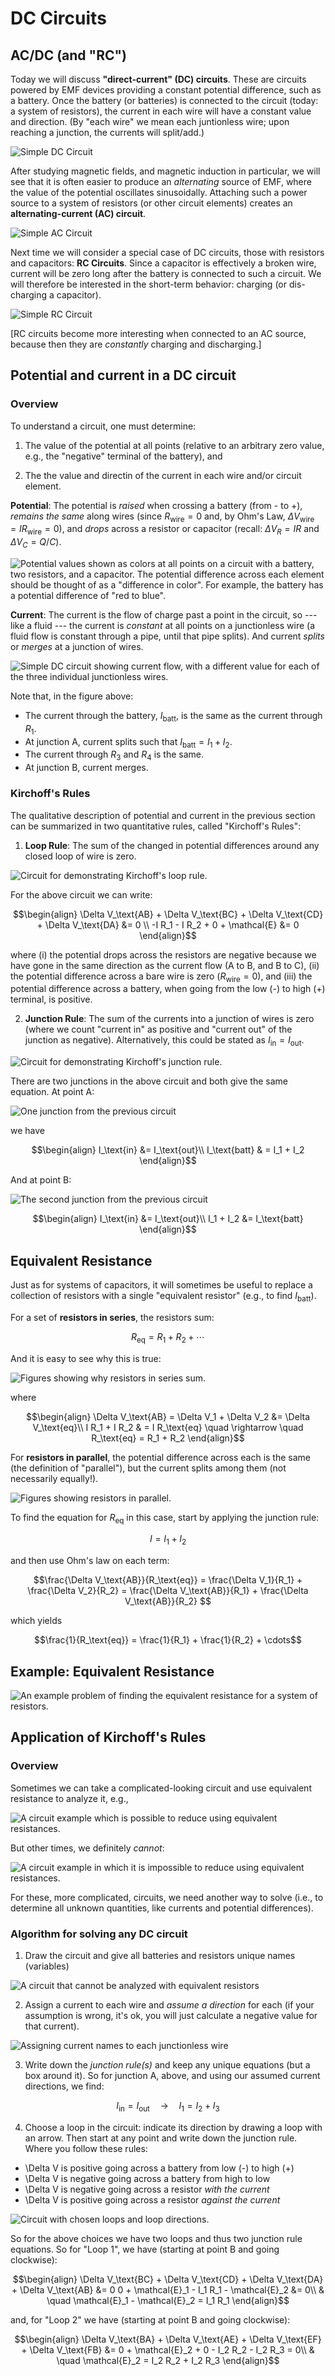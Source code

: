 DC Circuits
===========

AC/DC (and "RC")
--------------------------------------------

Today we will discuss **"direct-current" (DC) circuits**. These are circuits powered by EMF devices providing a constant potential difference, such as a battery.  Once the battery (or batteries) is connected to the circuit (today: a system of resistors), the current in each wire will have a constant value and direction.  (By "each wire" we mean each juntionless wire; upon reaching a junction, the currents will split/add.) 

![Simple DC Circuit](images/08_dc-circuit.png)

After studying magnetic fields, and magnetic induction in particular, we will see that it is often easier to produce an *alternating* source of EMF, where the value of the potential oscillates sinusoidally.  Attaching such a power source to a system of resistors (or other circuit elements) creates an **alternating-current (AC) circuit**.

![Simple AC Circuit](images/08_ac-circuit.png)

Next time we will consider a special case of DC circuits, those with resistors and capacitors: **RC Circuits**.  Since a capacitor is effectively a broken wire, current will be zero long after the battery is connected to such a circuit.  We will therefore be interested in the short-term behavior: charging (or dis-charging a capacitor).

![Simple RC Circuit](images/08_rc-circuit.png)

[RC circuits become more interesting when connected to an AC source, because then they are *constantly* charging and discharging.]

Potential and current in a DC circuit
--------------------------------------------

### Overview

To understand a circuit, one must determine:

1. The value of the potential at all points (relative to an arbitrary zero value, e.g., the "negative" terminal of the battery), and

2. The the value and directin of the current in each wire and/or circuit element.

**Potential**: The potential is *raised* when crossing a battery (from - to +), *remains the same* along wires (since $R_\text{wire} = 0$ and, by Ohm's Law, $\Delta V_\text{wire} = I R_\text{wire} = 0$), and *drops* across a resistor or capacitor (recall: $\Delta V_R = I R$ and $\Delta V_C = Q/C$).

![Potential values shown as colors at all points on a circuit with a battery, two resistors, and a capacitor.  The potential difference across each element should be thought of as a "difference in color".  For example, the battery has a potential difference of "red to blue".](images/08_coloring-potential-simple-RC-circuit.png)

**Current**: The current is the flow of charge past a point in the circuit, so --- like a fluid --- the current is *constant* at all points on a junctionless wire (a fluid flow is constant through a pipe, until that pipe splits).  And current *splits* or *merges* at a junction of wires.

![Simple DC circuit showing current flow, with a different value for each of the three individual junctionless wires.](images/08_current-flow-three-resistor-circuit.png)

Note that, in the figure above:
- The current through the battery, $I_\text{batt}$, is the same as the current through $R_1$.
- At junction A, current splits such that $I_\text{batt} = I_1+ I_2$.
- The current through $R_3$ and $R_4$ is the same.
- At junction B, current merges.

### Kirchoff's Rules

The qualitative description of potential and current in the previous section can be summarized in two quantitative rules, called "Kirchoff's Rules":

1. **Loop Rule**: The sum of the changed in potential differences around any closed loop of wire is zero.

![Circuit for demonstrating Kirchoff's loop rule.](images/08_loop-rule-circuit.png)

For the above circuit we can write:
```math
\begin{align}
\Delta V_\text{AB} + \Delta V_\text{BC} + \Delta V_\text{CD} + \Delta V_\text{DA} &= 0 \\
-I R_1 - I R_2 + 0 + \mathcal{E} &= 0
\end{align}
```
where (i) the potential drops across the resistors are negative because we have gone in the same direction as the current flow (A to B, and B to C), (ii) the potential difference across a bare wire is zero ($R_\text{wire}=0$), and (iii) the potential difference across a battery, when going from the low (-) to high (+) terminal, is positive.

2. **Junction Rule**: The sum of the currents into a junction of wires is zero (where we count "current in" as positive and "current out" of the junction as negative).  Alternatively, this could be stated as $I_\text{in} = I_\text{out}$.

![Circuit for demonstrating Kirchoff's junction rule.](images/08_junction-rule-circuit.png)

There are two junctions in the above circuit and both give the same equation.  At point A:

![One junction from the previous circuit](images/08_junctionA.png)

we have
```math
\begin{align}
I_\text{in} &= I_\text{out}\\
I_\text{batt} & = I_1 + I_2
\end{align}
```

And at point B:

![The second junction from the previous circuit](images/08_junctionB.png)

```math
\begin{align}
I_\text{in} &= I_\text{out}\\
I_1 + I_2 &= I_\text{batt}
\end{align}
```

Equivalent Resistance
--------------------------------------------

Just as for systems of capacitors, it will sometimes be useful to replace a collection of resistors with a single "equivalent resistor" (e.g., to find $I_\text{batt}$).

For a set of **resistors in series**, the resistors sum:
```math
R_\text{eq} = R_1 + R_2 + \cdots
```
And it is easy to see why this is true:

![Figures showing why resistors in series sum.](images/08_resistors-in-series.png)

where
```math
\begin{align}
\Delta V_\text{AB} = \Delta V_1 + \Delta V_2 &= \Delta V_\text{eq}\\
I R_1 + I R_2 & = I R_\text{eq} \quad \rightarrow \quad R_\text{eq} = R_1 + R_2
\end{align}
```

For **resistors in parallel**, the potential difference across each is the same (the definition of "parallel"), but the current splits among them (not necessarily equally!).

![Figures showing resistors in parallel.](images/08_resistors-in-parallel.png)

To find the equation for $R_\text{eq}$ in this case, start by applying the junction rule:
```math
I = I_1 + I_2
```
and then use Ohm's law on each term:
```math
\frac{\Delta V_\text{AB}}{R_\text{eq}} = \frac{\Delta V_1}{R_1} + \frac{\Delta V_2}{R_2} = \frac{\Delta V_\text{AB}}{R_1} + \frac{\Delta V_\text{AB}}{R_2} 
```
which yields
```math
\frac{1}{R_\text{eq}} = \frac{1}{R_1} + \frac{1}{R_2} + \cdots
```

Example: Equivalent Resistance
--------------------------------------------

![An example problem of finding the equivalent resistance for a system of resistors.](images/08_example-equivalent-resistance.png)

Application of Kirchoff's Rules
--------------------------------------------

### Overview

Sometimes we can take a complicated-looking circuit and use equivalent resistance to analyze it, e.g.,

![A circuit example which is possible to reduce using equivalent resistances.](images/08_can-do-equivalent-resistance.png)

But other times, we definitely *cannot*:

![A circuit example in which it is impossible to reduce using equivalent resistances.](images/08_cannot-do-equivalent-resistance.png)

For these, more complicated, circuits, we need another way to solve (i.e., to determine all unknown quantities, like currents and potential differences).

### Algorithm for solving any DC circuit

1. Draw the circuit and give all batteries and resistors unique names (variables)

![A circuit that cannot be analyzed with equivalent resistors](08_kirchoffs-rules-alg-I.png)

2. Assign a current to each wire and *assume a direction* for each (if your assumption is wrong, it's ok, you will just calculate a negative value for that current).

![Assigning current names to each junctionless wire](08_kirchoffs-rules-alg-II.png)

3. Write down the *junction rule(s)* and keep any unique equations (but a box around it). So for junction A, above, and using our assumed current directions, we find:
```math
I_\text{in} = I_\text{out} \quad \rightarrow \quad I_1 = I_2 + I_3
```

4. Choose a loop in the circuit: indicate its direction by drawing a loop with an arrow.  Then start at any point and write down the junction rule.  Where you follow these rules:
  - \Delta V is positive going across a battery from low (-) to high (+)
  - \Delta V is negative going across a battery from high to low
  - \Delta V is negative going across a resistor *with the current*
  - \Delta V is positive going across a resistor *against the current*

![Circuit with chosen loops and loop directions.](08_kirchoffs-rules-alg-III.png)

So for the above choices we have two loops and thus two junction rule equations. So for "Loop 1", we have (starting at point B and going clockwise):
```math
\begin{align}
\Delta V_\text{BC} + \Delta V_\text{CD} + \Delta V_\text{DA} + \Delta V_\text{AB} &= 0
0 + \mathcal{E}_1 - I_1 R_1 - \mathcal{E}_2 &= 0\\
& \quad \mathcal{E}_1 - \mathcal{E}_2 = I_1 R_1
\end{align}
```
and, for "Loop 2" we have (starting at point B and going clockwise):
```math
\begin{align}
\Delta V_\text{BA} + \Delta V_\text{AE} + \Delta V_\text{EF} + \Delta V_\text{FB} &= 0
+ \mathcal{E}_2 + 0 - I_2 R_2 - I_2 R_3 = 0\\
& \quad \mathcal{E}_2 = I_2 R_2 + I_2 R_3
\end{align}
```